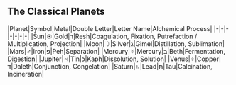 ## The Classical Planets

|Planet|Symbol|Metal|Double Letter|Letter Name|Alchemical Process|
|-|-|-|-|-|-|-|
|Sun|&#9737;|Gold|&#1512;|Resh|Coagulation, Fixation, Putrefaction / Multiplication, Projection|
|Moon|&#9789;|Silver|&#1490;|Gimel|Distillation, Sublimation|
|Mars|&#9794;|Iron|&#1508;|Peh|Separation|
|Mercury|&#9791;|Mercury|&#1489;|Beth|Fermentation, Digestion|
|Jupiter|&#9795;|Tin|&#1499;|Kaph|Dissolution, Solution|
|Venus|&#9792;|Copper|&#1491;|Daleth|Conjunction, Congelation|
|Saturn|&#9796;|Lead|&#1514;|Tau|Calcination, Incineration|
